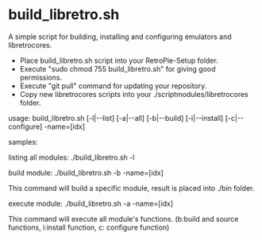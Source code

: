 build_libretro.sh
=================
A simple script for building, installing and configuring emulators and libretrocores.

- Place build_libretro.sh script into your RetroPie-Setup folder. 
- Execute "sudo chmod 755 build_libretro.sh" for giving good permissions.
- Execute "git pull" command for updating your repository.
- Copy new libretrocores scripts into your ./scriptmodules/libretrocores folder.

usage:
build_libretro.sh [-l|--list] [-a|--all] [-b|--build] [-i|--install] [-c|--configure] -name=[idx]

samples:

listing all modules: ./build_libretro.sh -l

build module: ./build_libretro.sh -b -name=[idx]

This command will build a specific module, result is placed into ./bin folder.

execute module: ./build_libretro.sh -a -name=[idx]

This command will execute all module's functions. (b:build and source functions, i:install function, c: configure function)

